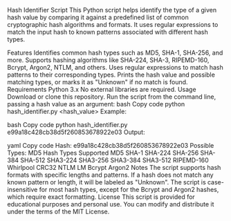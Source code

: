 Hash Identifier Script
This Python script helps identify the type of a given hash value by comparing it against a predefined list of common cryptographic hash algorithms and formats. It uses regular expressions to match the input hash to known patterns associated with different hash types.

Features
Identifies common hash types such as MD5, SHA-1, SHA-256, and more.
Supports hashing algorithms like SHA-224, SHA-3, RIPEMD-160, Bcrypt, Argon2, NTLM, and others.
Uses regular expressions to match hash patterns to their corresponding types.
Prints the hash value and possible matching types, or marks it as "Unknown" if no match is found.
Requirements
Python 3.x
No external libraries are required.
Usage
Download or clone this repository.
Run the script from the command line, passing a hash value as an argument:
bash
Copy code
python hash_identifier.py <hash_value>
Example:

bash
Copy code
python hash_identifier.py e99a18c428cb38d5f260853678922e03
Output:

yaml
Copy code
Hash: e99a18c428cb38d5f260853678922e03
Possible Types: MD5
Hash Types Supported
MD5
SHA-1
SHA-224
SHA-256
SHA-384
SHA-512
SHA3-224
SHA3-256
SHA3-384
SHA3-512
RIPEMD-160
Whirlpool
CRC32
NTLM
LM
Bcrypt
Argon2
Notes
The script supports hash formats with specific lengths and patterns. If a hash does not match any known pattern or length, it will be labeled as "Unknown".
The script is case-insensitive for most hash types, except for the Bcrypt and Argon2 hashes, which require exact formatting.
License
This script is provided for educational purposes and personal use. You can modify and distribute it under the terms of the MIT License.

